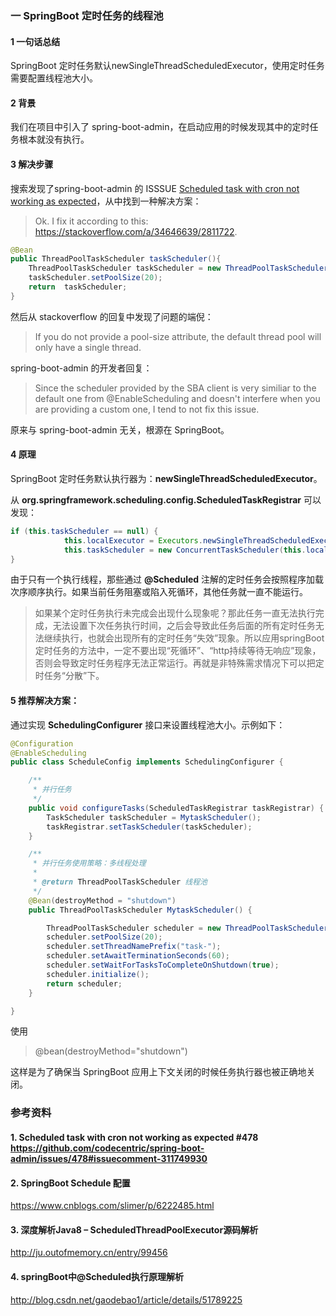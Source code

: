 ### 一 SpringBoot 定时任务的线程池
#### 1 一句话总结
SpringBoot 定时任务默认newSingleThreadScheduledExecutor，使用定时任务需要配置线程池大小。

#### 2 背景
我们在项目中引入了 spring-boot-admin，在启动应用的时候发现其中的定时任务根本就没有执行。

#### 3 解决步骤
搜索发现了spring-boot-admin 的 ISSSUE  [Scheduled task with cron not working as expected](https://github.com/codecentric/spring-boot-admin/issues/478#issuecomment-311749930)，从中找到一种解决方案：

> Ok. I fix it according to this: https://stackoverflow.com/a/34646639/2811722.

```java
@Bean
public ThreadPoolTaskScheduler taskScheduler(){
    ThreadPoolTaskScheduler taskScheduler = new ThreadPoolTaskScheduler();
    taskScheduler.setPoolSize(20);
    return  taskScheduler;
}

```

然后从 stackoverflow 的回复中发现了问题的端倪：
> If you do not provide a pool-size attribute, the default thread pool will only have a single thread.

spring-boot-admin 的开发者回复：
>Since the scheduler provided by the SBA client is very similiar to the default one from @EnableScheduling and doesn't interfere when you are providing a custom one, I tend to not fix this issue.

原来与 spring-boot-admin 无关，根源在 SpringBoot。

#### 4 原理
SpringBoot 定时任务默认执行器为：**newSingleThreadScheduledExecutor**。

从 **org.springframework.scheduling.config.ScheduledTaskRegistrar** 可以发现：
```java
if (this.taskScheduler == null) {
            this.localExecutor = Executors.newSingleThreadScheduledExecutor();
            this.taskScheduler = new ConcurrentTaskScheduler(this.localExecutor);
}
```
由于只有一个执行线程，那些通过 **@Scheduled** 注解的定时任务会按照程序加载次序顺序执行。如果当前任务阻塞或陷入死循环，其他任务就一直不能运行。

> 如果某个定时任务执行未完成会出现什么现象呢？那此任务一直无法执行完成，无法设置下次任务执行时间，之后会导致此任务后面的所有定时任务无法继续执行，也就会出现所有的定时任务“失效”现象。所以应用springBoot定时任务的方法中，一定不要出现“死循环”、“http持续等待无响应”现象，否则会导致定时任务程序无法正常运行。再就是非特殊需求情况下可以把定时任务“分散”下。

#### 5 推荐解决方案：
通过实现 **SchedulingConfigurer** 接口来设置线程池大小。示例如下：
```java
@Configuration
@EnableScheduling
public class ScheduleConfig implements SchedulingConfigurer {

    /**
     * 并行任务
     */
    public void configureTasks(ScheduledTaskRegistrar taskRegistrar) {
        TaskScheduler taskScheduler = MytaskScheduler();
        taskRegistrar.setTaskScheduler(taskScheduler);
    }

    /**
     * 并行任务使用策略：多线程处理
     *
     * @return ThreadPoolTaskScheduler 线程池
     */
    @Bean(destroyMethod = "shutdown")
    public ThreadPoolTaskScheduler MytaskScheduler() {

        ThreadPoolTaskScheduler scheduler = new ThreadPoolTaskScheduler();
        scheduler.setPoolSize(20);
        scheduler.setThreadNamePrefix("task-");
        scheduler.setAwaitTerminationSeconds(60);
        scheduler.setWaitForTasksToCompleteOnShutdown(true);
        scheduler.initialize();
        return scheduler;
    }

}
```

使用
> @bean(destroyMethod="shutdown")

这样是为了确保当 SpringBoot 应用上下文关闭的时候任务执行器也被正确地关闭。

### 参考资料
#### 1. Scheduled task with cron not working as expected #478 https://github.com/codecentric/spring-boot-admin/issues/478#issuecomment-311749930

#### 2. SpringBoot Schedule 配置
https://www.cnblogs.com/slimer/p/6222485.html

#### 3. 深度解析Java8 – ScheduledThreadPoolExecutor源码解析
http://ju.outofmemory.cn/entry/99456

#### 4. springBoot中@Scheduled执行原理解析
http://blog.csdn.net/gaodebao1/article/details/51789225
